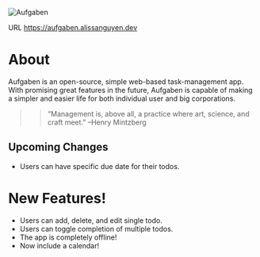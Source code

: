 ![Aufgaben](https://i.imgur.com/XCIDzF4.png)

URL https://aufgaben.alissanguyen.dev

# About

Aufgaben is an open-source, simple web-based task-management app. With promising great features in the future, Aufgaben is capable of making a simpler and easier life for both individual user and big corporations.

> > “Management is, above all, a practice where art, science, and craft meet.”
> > –Henry Mintzberg

## Upcoming Changes

- Users can have specific due date for their todos.

# New Features!

- Users can add, delete, and edit single todo.
- Users can toggle completion of multiple todos.
- The app is completely offline!
- Now include a calendar!
